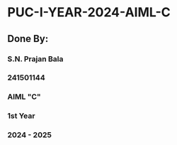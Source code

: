 # PUC-I-YEAR-2024-AIML-C

## Done By:
### S.N. Prajan Bala
### 241501144
### AIML "C"
### 1st Year
### 2024 - 2025